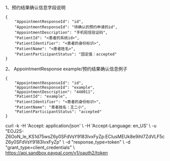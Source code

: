 1、预约结果确认信息字段说明

```
{
    "AppointmentResponseId": "id",
    "AppointmentResponseId": "待确认的预约申请的id",
    "AppointmentDescription": "手机短信验证码",
    "PatientId": "<患者的系统id>",
    "PatientIdentifier": "<患者的身份标识>",
    "PatientName": "<患者姓名>",
    "PatientParticipantStatus": "固定值：accepted"
}

```

2、 AppointmentResponse example/预约结果确认信息例子

```
{
    "AppointmentResponseId": "id",
    "AppointmentResponseId": "example",
    "AppointmentDescription": "440011",
    "PatientId": "example",
    "PatientIdentifier": "<患者的身份标识>",
    "PatientName": "患者姓名：王二小",
    "PatientParticipantStatus": "accepted"
}

```

curl -k -H 'Accept: application/json' \\ -H 'Accept-Language: en_US' \\ -u "EOJ2S-Z6OoN_le_KS1d75wsZ6y0SFdVsY9183IvxFyZp:EClusMEUk8e9ihI7ZdVLF5cZ6y0SFdVsY9183IvxFyZp" \\ -d "response_type=token" \\ -d "grant_type=client_credentials" \\ https://api.sandbox.paypal.com/v1/oauth2/token

